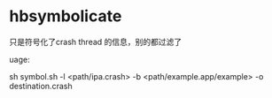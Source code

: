 # hbsymbolicate
只是符号化了crash thread 的信息，别的都过滤了



uage:




sh symbol.sh -l <path/ipa.crash> -b <path/example.app/example> -o destination.crash




